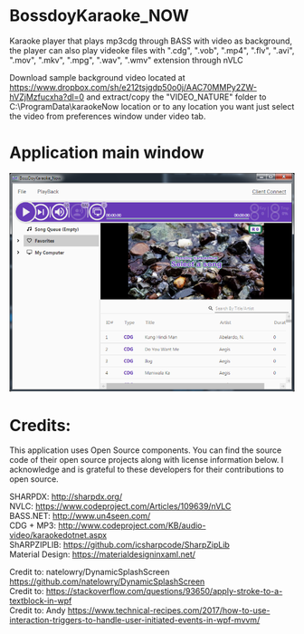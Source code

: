# BossdoyKaraoke_NOW
Karaoke player that plays mp3cdg through BASS with video as background, the player can also play videoke files with ".cdg", ".vob", ".mp4", ".flv", ".avi", ".mov", ".mkv", ".mpg", ".wav", ".wmv" extension through nVLC

Download sample background video located at https://www.dropbox.com/sh/e212tsjgdp50o0j/AAC70MMPy2ZW-hVZjMzfucxha?dl=0 and extract/copy the "VIDEO_NATURE" folder to C:\ProgramData\karaokeNow location or to any location you want just select the video from preferences window under video tab.

# Application main window
![Apllication Interface](https://github.com/TanieSC/bossdoyKaraoke_NOW-WPF/blob/master/application.png)

# Credits:
This application uses Open Source components. You can find the source code of their open source projects along with license information below. I acknowledge and is grateful to these developers for their contributions to open source.

SHARPDX: http://sharpdx.org/  
NVLC: https://www.codeproject.com/Articles/109639/nVLC  
BASS.NET: http://www.un4seen.com/  
CDG + MP3: http://www.codeproject.com/KB/audio-video/karaokedotnet.aspx  
ShARPZIPLIB: https://github.com/icsharpcode/SharpZipLib   
Material Design: https://materialdesigninxaml.net/  

Credit to: natelowry/DynamicSplashScreen https://github.com/natelowry/DynamicSplashScreen  
Credit to: https://stackoverflow.com/questions/93650/apply-stroke-to-a-textblock-in-wpf  
Credit to: Andy https://www.technical-recipes.com/2017/how-to-use-interaction-triggers-to-handle-user-initiated-events-in-wpf-mvvm/   


